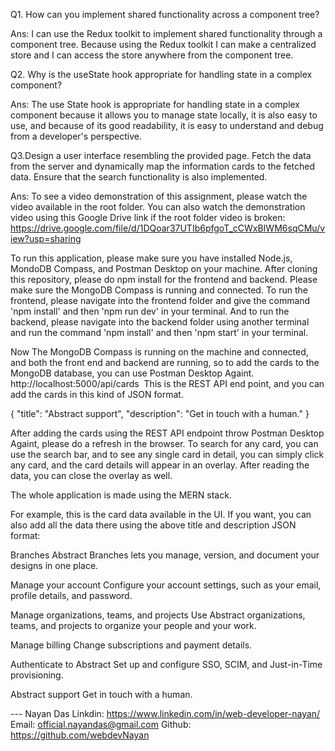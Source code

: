 Q1. How can you implement shared functionality across a component tree?

Ans: I can use the Redux toolkit to implement shared functionality through a component tree. Because using the Redux toolkit I can make a centralized store and I can access the store anywhere from the component tree.


Q2. Why is the useState hook appropriate for handling state in a complex component?

Ans: The use State hook is appropriate for handling state in a complex component because it allows you to manage state locally, it is also easy to use, and because of its good readability, it is easy to understand and debug from a developer's perspective. 


Q3.Design a user interface resembling the provided page. Fetch the data from the server and dynamically map the information cards to the fetched data. Ensure that the search functionality is also implemented. 

Ans: To see a video demonstration of this assignment, please watch the video available in the root folder. You can also watch the demonstration video using this Google Drive link if the root folder video is broken: https://drive.google.com/file/d/1DQoar37UTIb6pfgoT_cCWxBIWM6sqCMu/view?usp=sharing


To run this application, please make sure you have installed Node.js, MondoDB Compass, and Postman Desktop on your machine. After cloning this repository, please do npm install for the frontend and backend. Please make sure the MongoDB Compass is running and connected. To run the frontend, please navigate into the frontend folder and give the command 'npm install' and then 'npm run dev' in your terminal. And to run the backend, please navigate into the backend folder using another terminal and run the command 'npm install' and then 'npm start' in your terminal.

Now The MongoDB Compass is running on the machine and connected, and both the front end and backend are running, so to add the cards to the MongoDB database, you can use Postman Desktop Againt. http://localhost:5000/api/cards  This is the REST API end point, and you can add the cards in this kind of JSON format.


 {
    "title": "Abstract support",
    "description": "Get in touch with a human."
}

After adding the cards using the REST API endpoint throw Postman Desktop Againt, please do a refresh in the browser. To search for any card, you can use the search bar, and to see any single card in detail, you can simply click any card, and the card details will appear in an overlay. After reading the data, you can close the overlay as well.

The whole application is made using the MERN stack.

For example, this is the card data available in the UI. If you want, you can also add all the data there using the above title and description JSON format:

Branches
Abstract Branches lets you manage, version, and document your designs in one place.

Manage your account
Configure your account settings, such as your email, profile details, and password.

Manage organizations, teams, and projects
Use Abstract organizations, teams, and projects to organize your people and your work.

Manage billing
Change subscriptions and payment details.

Authenticate to Abstract
Set up and configure SSO, SCIM, and Just-in-Time provisioning.

Abstract support
Get in touch with a human.


--- Nayan Das
Linkdin: https://www.linkedin.com/in/web-developer-nayan/
Email: official.nayandas@gmail.com
Github: https://github.com/webdevNayan